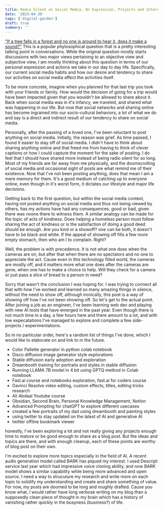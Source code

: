 ```yaml
---
title: Radio Silent on Social Media, On Expression, Projects and Interests
date: '2023-04-30'
tags: ['digital-garden']
draft: true
summary: ''
---
```


["If a tree falls in a forest and no one is around to hear it, does it make a sound?"](https://en.wikipedia.org/wiki/If_a_tree_falls_in_a_forest) This is a popular phylosophical question that is a pretty interesting talking point in conversations. While the original question mostly starts discussions with two major views pertaining to an objective view and subjective view, I am mostly thinking about this question in terms of our personal expression and actions we take in our day to day life. Specifically, our current social media habits and how our desire and tendency to share our activities on social media affect the activities itself.

To be more concrete, imagine when you planned for that last trip you took with your friends or family. How would the decision of going for a trip would have been impacted given that you wouldn't be allowed to share about it. Back when social media was in it's infancy, we traveled, and shared what was happening in our life. But now that social networks and sharing online has become ingrained into our socio-cultural behaviors, a lot of what we do and say is a direct and indirect result of our tendency to share on social media.

Personally, after the passing of a loved one, I've been reluctant to post anything on social media. Initially, the reason was grief. As time passed, I found it easier to stay off of social media. I didn't have to think about sharing anything online and that freed me from having to think of clever captions or how I could capture the moment for the sake of posting. I do feel that I should have shared more instead of being radio silent for so long. Most of my friends are far away from me physically, and the doomscrolling of social media and occasional sight of posts are what remind me of their existence. Now that I've not been posting anything, does that mean I am a mere memory for them. It's a good medium of catching up to everyone online, even though in it's worst form, it dictates our lifestyle and major life decisions.

Getting back to the first question, but within the social media context, having not posted anything on social media and thus not being viewed by others, has my actions have had any consequences, good or bad, given there was noone there to witness them. A similar analogy can be made for the topic of acts of kindness. Does helping a homeless person must follow sharing the act of kindness or is the satisfaction of doing a good deed should be enough. Are you kind or a showoff? one can be both, it doesn't have to be black and white. If the appeal of showing off fills a few more empty stomach, then who am I to complain. Right?

Well, the problem is with precedence. It is not what one does when the cameras are on, but after that when there are no spectators and no one to appreciate the act. Cause even in this technology filled world, the cameras are mostly off, and it matters more what one does after the cameras are gone, when one has to make a choice to help. Will they check for a camera or just pass a slice of bread to a person in need?

Sorry that wasn't the conclusion I was hoping for. I was trying to connect all that with how I've worked and learned so many amazing things in silence, without the need to show off, although ironically, this post is a way of showing off how I've not been showing off. So let's get to the actual point. After joining a job as an engineer, I've been learning web dev and playing with new AI tools that have emerged in the past year. Even though there is not much time in a day, a few hours here and there amount to a lot, and with low expecatations I've managed to explore and complete a few side-projects / experimentations.

So in no particular order, here's a random list of things I've done, which I would like to elaborate on and link to in the future.

- Color Pallette generator in python colab notebook
- Disco diffusion image generator style explorations
- Stable diffusion early adoption and exploration
- Dreambooth training for portraits and styles in stable diffusion
- Running LLAMA 7B model in 4 bit using GPTQ method in Colab notebook
- Fast.ai course and notebooks exploration, fast.ai for coders course
- Davinci Resolve video editing, custom effects, titles, editing tricks research
- Ali Abdaal Youtube course
- Obsidian, Second Brain, Personal Knowledge Management, Notion
- Advanced Prompting for chatGPT to explore different usecases
- created a few portraits of my dad using dreambooth and painting styles
- using twitter to stay updated on the latest of AI and generative AI
- twitter offline bookmark viewer

honestly, I've been exploring a lot and not really giving any projects enough time to mature or be good enough to share as a blog post. But the ideas and topics are there, and with enough cleanup, each of these points are worthy of blog post on their own.

I'm excited to explore more topics especially in the field of AI. A recent audio generation model called BARK has piqued my interest. I used Descript service last year which had impressive voice cloning ability, and now BARK model shows a similar capability while being more advanced and open source. I need a way to strucuture my research and write more on each topic to solidify my understanding and create and share something of value. For now, my posts are doomed to be long and roughly drafted. Cause you know what, I would rather have long verbose writing on my blog than a supposedly clean piece of thought in my brain which has a history of vanishing rather quickly in the busyness (business?) of life.
